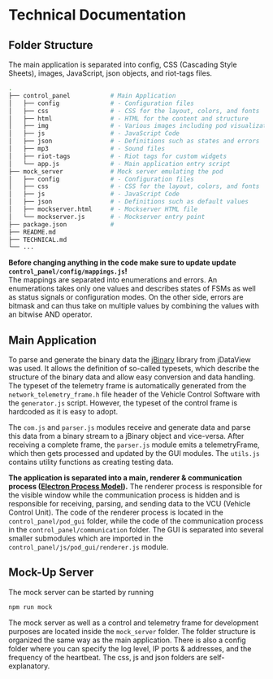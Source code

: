 
# Technical Documentation

## Folder Structure
The main application is separated into config, CSS (Cascading Style Sheets), images, JavaScript, json objects, and riot-tags files. 
```bash
.
├── control_panel           # Main Application
│   ├── config              # - Configuration files 
│   ├── css                 # - CSS for the layout, colors, and fonts
│   ├── html                # - HTML for the content and structure
│   ├── img                 # - Various images including pod visualization 
│   ├── js                  # - JavaScript Code
│   ├── json                # - Definitions such as states and errors
│   ├── mp3                 # - Sound files
│   ├── riot-tags           # - Riot tags for custom widgets
│   └── app.js              # - Main application entry script
├── mock_server             # Mock server emulating the pod 
│   ├── config              # - Configuration files 
│   ├── css                 # - CSS for the layout, colors, and fonts
│   ├── js                  # - JavaScript Code
│   ├── json                # - Definitions such as default values 
│   ├── mockserver.html     # - Mockserver HTML file
│   └── mockserver.js       # - Mockserver entry point
├── package.json            #
├── README.md
├── TECHNICAL.md
└── ...
```

**Before changing anything in the code make sure to update update `control_panel/config/mappings.js`!**  
The mappings are separated into enumerations and errors. An enumerations takes only one values and describes states of FSMs as well as status signals or configuration modes. On the other side, errors are bitmask and can thus take on multiple values by combining the values with an bitwise AND operator.

## Main Application
To parse and generate the binary data the [jBinary](https://github.com/jDataView/jBinary) library from jDataView was used. It allows the definition of so-called typesets, which describe the structure of the binary data and allow easy conversion and data handling. 
The typeset of the telemetry frame is automatically generated from the `network_telemetry_frame.h` file header of the Vehicle Control Software with the `generator.js` script.  However, the typeset of the control frame is hardcoded as it is easy to adopt. 

The `com.js` and `parser.js` modules receive and generate data and parse this data from a binary stream to a jBinary object and vice-versa. After receiving a complete frame, the `parser.js` module emits a telemetryFrame, which then gets processed and updated by the GUI modules. The `utils.js` contains utility functions as creating testing data.

**The application is separated into a main, renderer & communication process ([Electron Process Model](https://www.electronjs.org/docs/latest/tutorial/process-model)).** 
The renderer process is responsible for the visible window while the communication process is hidden and is responsible for receiving, parsing, and sending data to the VCU (Vehicle Control Unit). The code of the renderer process is located in the `control_panel/pod_gui` folder, while the code of the communication process in the `control_panel/communication` folder. The GUI is separated into several smaller submodules which are imported in the `control_panel/js/pod_gui/renderer.js` module.

## Mock-Up Server
The mock server can be started by running
```bash
npm run mock
```
The mock server as well as a control and telemetry frame for development purposes are located inside the `mock_server` folder. The folder structure is organized the same way as the main application. There is also a config folder where you can specify the log level, IP ports & addresses, and the frequency of the heartbeat. The css, js and json folders are self-explanatory.